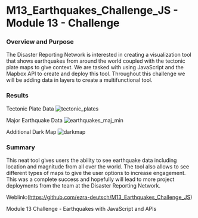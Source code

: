 # M13_Earthquakes_Challenge_JS - Module 13 - Challenge

### Overview and Purpose

The Disaster Reporting Network is interested in creating a visualization tool that shows earthquakes from around the world coupled with the tectonic plate maps to give context. We are tasked with using JavaScript and the Mapbox API to create and deploy this tool. Throughout this challenge we will be adding data in layers to create a multifunctional tool.

### Results

Tectonic Plate Data
![tectonic_plates](https://user-images.githubusercontent.com/88510296/140967664-b3b748d9-e3ba-4fb4-ac04-9aa8968d18e6.png)


Major Earthquake Data
![earthquakes_maj_min](https://user-images.githubusercontent.com/88510296/140967676-dd811276-3431-4302-95e5-6aac50964145.png)


Additional Dark Map
![darkmap](https://user-images.githubusercontent.com/88510296/140967687-c7386d07-6558-4fa2-9a5a-21b33c0e69ca.png)


### Summary

This neat tool gives users the ability to see earthquake data including location and magnitude from all over the world. The tool also allows to see different types of maps to give the user options to increase engagement. This was a complete success and hopefully will lead to more project deployments from the team at the Disaster Reporting Network.

Weblink:(https://github.com/ezra-deutsch/M13_Earthquakes_Challenge_JS)

Module 13 Challenge - Earthquakes with JavaScript and APIs
